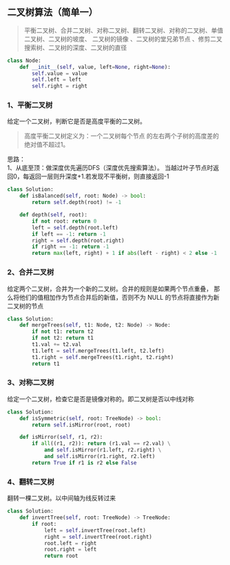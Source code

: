 <!--
https://ae01.alicdn.com/kf/H5b7d744c730749d38c943f30ed10e0330.png
数据结构
二叉树算法（简单）
平衡二叉树、合并二叉树、对称二叉树、翻转二叉树、对称的二叉树、单值二叉树...
平衡二叉树、合并二叉树、对称二叉树、翻转二叉树、对称的二叉树、单值二叉树、二叉树的坡度、二叉树的镜像 、二叉树的堂兄弟节点 、修剪二叉搜索树、二叉树的深度、二叉树的直径
-->

## 二叉树算法（简单一）

> 平衡二叉树、合并二叉树、对称二叉树、翻转二叉树、对称的二叉树、单值二叉树、二叉树的坡度、
> 二叉树的镜像 、二叉树的堂兄弟节点 、修剪二叉搜索树、二叉树的深度、二叉树的直径

```python
class Node:
    def __init__(self, value, left=None, right=None):
        self.value = value
        self.left = left
        self.right = right
```

### 1、平衡二叉树
给定一个二叉树，判断它是否是高度平衡的二叉树。
> 高度平衡二叉树定义为：一个二叉树每个节点 的左右两个子树的高度差的绝对值不超过1。  

思路：  
1、从底至顶：做深度优先遍历DFS（深度优先搜索算法）。
当越过叶子节点时返回0，每返回一层则升深度+1.若发现不平衡树，则直接返回-1
```python
class Solution:
    def isBalanced(self, root: Node) -> bool:
        return self.depth(root) != -1

    def depth(self, root):
        if not root: return 0
        left = self.depth(root.left)
        if left == -1: return -1
        right = self.depth(root.right)
        if right == -1: return -1
        return max(left, right) + 1 if abs(left - right) < 2 else -1
```

### 2、合并二叉树
给定两个二叉树，合并为一个新的二叉树。合并的规则是如果两个节点重叠，
那么将他们的值相加作为节点合并后的新值，否则不为 NULL 的节点将直接作为新二叉树的节点
```python
class Solution:
    def mergeTrees(self, t1: Node, t2: Node) -> Node:
        if not t1: return t2
        if not t2: return t1
        t1.val += t2.val
        t1.left = self.mergeTrees(t1.left, t2.left)
        t1.right = self.mergeTrees(t1.right, t2.right)
        return t1
```

### 3、对称二叉树
给定一个二叉树，检查它是否是镜像对称的。即二叉树是否以中线对称
```python
class Solution:
    def isSymmetric(self, root: TreeNode) -> bool:
        return self.isMirror(root, root)

    def isMirror(self, r1, r2):
        if all((r1, r2)): return (r1.val == r2.val) \
            and self.isMirror(r1.left, r2.right) \
            and self.isMirror(r1.right, r2.left)
        return True if r1 is r2 else False
```

### 4、翻转二叉树
翻转一棵二叉树。以中间轴为线反转过来
```python
class Solution:
    def invertTree(self, root: TreeNode) -> TreeNode:
        if root:
            left = self.invertTree(root.left)
            right = self.invertTree(root.right)
            root.left = right
            root.right = left
            return root
```
